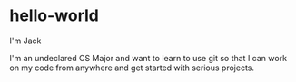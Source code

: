# hello-world
I'm Jack

I'm an undeclared CS Major and want to learn to use git so that I can work on my code from anywhere
and get started with serious projects.

